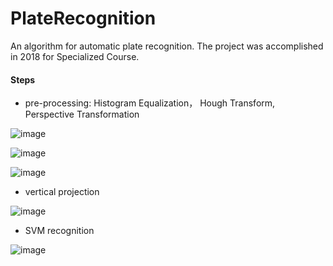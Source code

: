# PlateRecognition

An algorithm for automatic plate recognition. The project was accomplished in 2018 for Specialized Course. 

#### Steps

- pre-processing: Histogram Equalization， Hough Transform, Perspective Transformation

![image](https://user-images.githubusercontent.com/44375942/197948854-51d6e832-35f4-4ea5-af87-086bd2e5cd02.png)

![image](https://user-images.githubusercontent.com/44375942/197948870-29ddd2bc-bfe6-40f2-a072-ec406c5e54a5.png)

![image](https://user-images.githubusercontent.com/44375942/197949032-9d17c717-eee7-4524-95db-0ec5403215b7.png)

- vertical projection

![image](https://user-images.githubusercontent.com/44375942/197949322-1617c847-009c-44ef-9a4f-f72c38833e87.png)

- SVM recognition 

![image](https://user-images.githubusercontent.com/44375942/197797207-147c660e-d8b1-4e7c-8a43-c7fd8fab143d.png)
